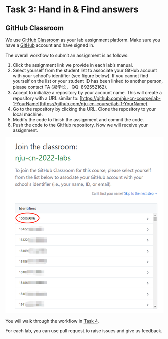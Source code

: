 # Task 3: Hand in & Find answers

## GitHub Classroom

We use [GitHub Classroom](https://classroom.github.com) as your lab assignment platform. Make sure you have a [GitHub](https://github.com) account and have signed in.

The overall workflow to submit an assignment is as follows:

1. Click the assignment link we provide in each lab’s manual.
2. Select yourself from the student list to associate your GitHub account with your school's identifier (see figure below). If you cannot find yourself on the list or your student ID has been linked to another person, please contact TA (郑学长， QQ: 892552162).
3. Accept to initialize a repository by your account name. This will create a repository with a URL similar to: [https://github.com/nju-cn-course/lab-1-YourName](https://github.com/nju-cn-course/lab-1-YourName).
4. Go to the repository by clicking the URL. Clone the repository to your local machine.
5. Modify the code to finish the assignment and commit the code.
6. Push the code to the GitHub repository. Now we will receive your assignment.

![](../.gitbook/assets/5MG@N4D21B96{Y1WW{3BU3J.png)

You will walk through the workflow in [Task 4](modification.md).

For each lab, you can use pull request to raise issues and give us feedback.

